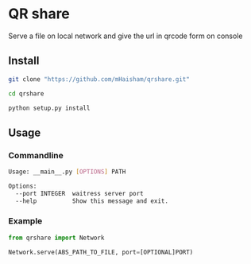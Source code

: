 # QR share

Serve a file on local network and give the url in qrcode form on console

## Install

```bash
git clone "https://github.com/mHaisham/qrshare.git"

cd qrshare

python setup.py install
```

## Usage

### Commandline

```bash
Usage: __main__.py [OPTIONS] PATH

Options:
  --port INTEGER  waitress server port
  --help          Show this message and exit.
```

### Example

```python
from qrshare import Network

Network.serve(ABS_PATH_TO_FILE, port=[OPTIONAL]PORT)
```


